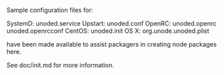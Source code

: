 Sample configuration files for:

SystemD: unoded.service
Upstart: unoded.conf
OpenRC:  unoded.openrc
         unoded.openrcconf
CentOS:  unoded.init
OS X:    org.unode.unoded.plist

have been made available to assist packagers in creating node packages here.

See doc/init.md for more information.
